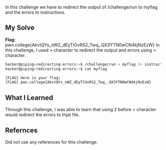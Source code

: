 In this challenge we have to redirect the output of /challenge/run to myflag and the errors to instructions.
## My Solve

**Flag:** pwn.college{AkvtQYs_nWZ_dEyTlOvRS2_Twq_.QX3YTN0wCN4kjNzEzW}
In this challenge, I used > character to redirect the output and errors using > character.
```bash
hacker@piping~redirecting-errors:~$ /challenge/run > myflag 2> instructions
hacker@piping~redirecting-errors:~$ cat myflag

[FLAG] Here is your flag:
[FLAG] pwn.college{AkvtQYs_nWZ_dEyTlOvRS2_Twq_.QX3YTN0wCN4kjNzEzW}
```
## What I Learned
Through this challenge, I was able to learn that using 2 before > character would redirect the errors to thjat file.
## Refernces
Did not use any references for this challenge.
